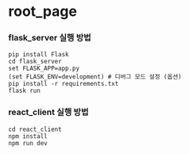# root_page

### flask_server 실행 방법

```
pip install Flask
cd flask_server
set FLASK_APP=app.py
(set FLASK_ENV=development) # 디버그 모드 설정 (옵션)
pip install -r requirements.txt
flask run
```

### react_client 실행 방법

```
cd react_client
npm install
npm run dev
```
